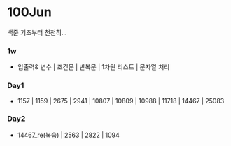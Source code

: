 # 100Jun
백준 기초부터 천천히...

### 1w
- 입출력& 변수 | 조건문 | 반복문 | 1차원 리스트 | 문자열 처리

### Day1
- 1157 | 1159 | 2675 | 2941 | 10807 | 10809 | 10988 | 11718 | 14467 | 25083

### Day2
- 14467_re(복습) | 2563 | 2822 | 1094
